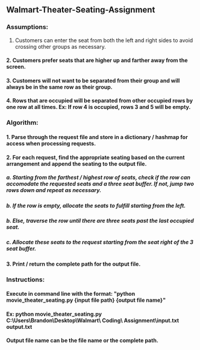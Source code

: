 ## Walmart-Theater-Seating-Assignment

### Assumptions:
 1. Customers can enter the seat from both the left and right sides to avoid crossing other groups as necessary.
#### 2. Customers prefer seats that are higher up and farther away from the screen.
#### 3. Customers will not want to be separated from their group and will always be in the same row as their group.
#### 4. Rows that are occupied will be separated from other occupied rows by one row at all times. Ex: If row 4 is occupied, rows 3 and 5 will be empty.

### Algorithm:
#### 1. Parse through the request file and store in a dictionary / hashmap for access when processing requests.
#### 2. For each request, find the appropriate seating based on the current arrangement and append the seating to the output file.
#####  a. Starting from the farthest / highest row of seats, check if the row can accomodate the requested seats and a three seat buffer. If not, jump two rows down and repeat as necessary.
#####  b. If the row is empty, allocate the seats to fulfill starting from the left.
#####  b. Else, traverse the row until there are three seats past the last occupied seat.
#####  c. Allocate these seats to the request starting from the seat right of the 3 seat buffer.
#### 3. Print / return the complete path for the output file.

### Instructions:
#### Execute in command line with the format: "python movie_theater_seating.py {input file path} {output file name}"
#### Ex: python movie_theater_seating.py C:\\Users\\Brandon\\Desktop\\Walmart\ Coding\ Assignment\\input.txt output.txt

#### Output file name can be the file name or the complete path.

